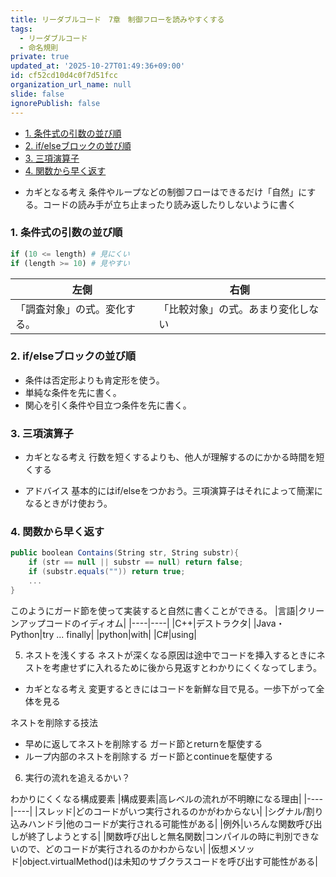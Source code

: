 ```yaml
---
title: リーダブルコード　7章　制御フローを読みやすくする
tags:
  - リーダブルコード
  - 命名規則
private: true
updated_at: '2025-10-27T01:49:36+09:00'
id: cf52cd10d4c0f7d51fcc
organization_url_name: null
slide: false
ignorePublish: false
---
```


- [1. 条件式の引数の並び順](#1-条件式の引数の並び順)
- [2. if/elseブロックの並び順](#2-ifelseブロックの並び順)
- [3. 三項演算子](#3-三項演算子)
- [4. 関数から早く返す](#4-関数から早く返す)

* カギとなる考え
条件やループなどの制御フローはできるだけ「自然」にする。コードの読み手が立ち止まったり読み返したりしないように書く

### 1. 条件式の引数の並び順

```python
if (10 <= length) # 見にくい
if (length >= 10) # 見やすい
```

|左側|右側|
|----|----|
|「調査対象」の式。変化する。|「比較対象」の式。あまり変化しない|

### 2. if/elseブロックの並び順

* 条件は否定形よりも肯定形を使う。
* 単純な条件を先に書く。
* 関心を引く条件や目立つ条件を先に書く。

### 3. 三項演算子

* カギとなる考え
行数を短くするよりも、他人が理解するのにかかる時間を短くする

* アドバイス
基本的にはif/elseをつかおう。三項演算子はそれによって簡潔になるときがけ使おう。

### 4. 関数から早く返す

```C#
public boolean Contains(String str, String substr){
    if (str == null || substr == null) return false;
    if (substr.equals("")) return true;
    ...
}
```
このようにガード節を使って実装すると自然に書くことができる。
|言語|クリーンアップコードのイディオム|
|----|----|
|C++|デストラクタ|
|Java・Python|try ... finally|
|python|with|
|C#|using|

5. ネストを浅くする
ネストが深くなる原因は途中でコードを挿入するときにネストを考慮せずに入れるために後から見返すとわかりにくくなってしまう。
* カギとなる考え
変更するときにはコードを新鮮な目で見る。一歩下がって全体を見る

ネストを削除する技法
* 早めに返してネストを削除する
ガード節とreturnを駆使する
* ループ内部のネストを削除する
ガード節とcontinueを駆使する

6. 実行の流れを追えるかい？

わかりにくくなる構成要素
|構成要素|高レベルの流れが不明瞭になる理由|
|----|----|
|スレッド|どのコードがいつ実行されるのかがわからない|
|シグナル/割り込みハンドラ|他のコードが実行される可能性がある|
|例外|いろんな関数呼び出しが終了しようとする|
|関数呼び出しと無名関数|コンパイルの時に判別できないので、どのコードが実行されるのかわからない|
|仮想メソッド|object.virtualMethod()は未知のサブクラスコードを呼び出す可能性がある|
